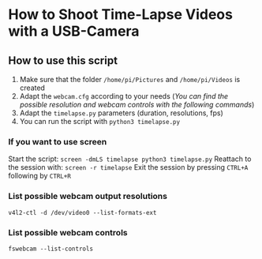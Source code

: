 # How to Shoot Time-Lapse Videos with a USB-Camera


## How to use this script
1. Make sure that the folder `/home/pi/Pictures` and `/home/pi/Videos` is created
2. Adapt the `webcam.cfg` according to your needs (*You can find the possible resolution and webcam controls with the following commands*)
3. Adapt the `timelapse.py` parameters (duration, resolutions, fps)
3. You can run the script with `python3 timelapse.py`

### If you want to use screen
Start the script: `screen -dmLS timelapse python3 timelapse.py`
Reattach to the session with: `screen -r timelapse`
Exit the session by pressing `CTRL+A` following by `CTRL+R` 


### List possible webcam output resolutions
`v4l2-ctl -d /dev/video0 --list-formats-ext`


### List possible webcam controls
`fswebcam --list-controls`
